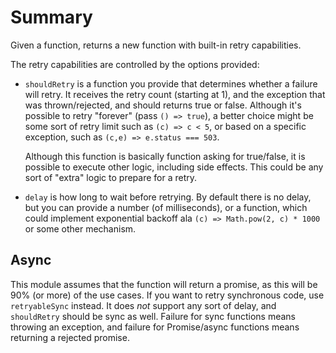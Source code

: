 # Summary

Given a function, returns a new function with built-in retry capabilities.

The retry capabilities are controlled by the options provided:

-  `shouldRetry` is a function you provide that determines whether a
   failure will retry. It receives the retry count (starting at 1), and
   the exception that was thrown/rejected, and should returns true or false.
   Although it's possible to retry "forever" (pass `() => true`), a better
   choice might be some sort of retry limit such as `(c) => c < 5`, or
   based on a specific exception, such as `(c,e) => e.status === 503`.

   Although this function is basically function asking for true/false,
   it is possible to execute other logic, including side effects.
   This could be any sort of "extra" logic to prepare for a retry.

-  `delay` is how long to wait before retrying. By default there is no delay,
   but you can provide a number (of milliseconds), or a function, which
   could implement exponential backoff ala `(c) => Math.pow(2, c) * 1000`
   or some other mechanism.

## Async

This module assumes that the function will return a promise, as this will be 90% (or more) of the use cases. If you want to retry synchronous code, use `retryableSync` instead. It does *not* support any sort of delay, and `shouldRetry` should be sync as well. Failure for sync functions means throwing an exception, and
failure for Promise/async functions means returning a rejected promise.
